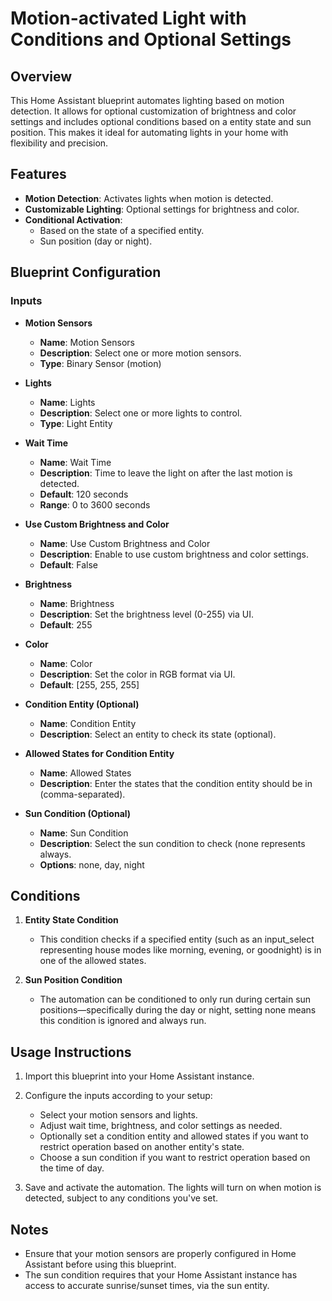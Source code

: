 # Motion-activated Light with Conditions and Optional Settings

## Overview

This Home Assistant blueprint automates lighting based on motion detection. It allows for optional customization of brightness and color settings and includes optional conditions based on a entity state and sun position. This makes it ideal for automating lights in your home with flexibility and precision.

## Features

- **Motion Detection**: Activates lights when motion is detected.
- **Customizable Lighting**: Optional settings for brightness and color.
- **Conditional Activation**: 
  - Based on the state of a specified entity.
  - Sun position (day or night).

## Blueprint Configuration

### Inputs

- **Motion Sensors**
  - **Name**: Motion Sensors
  - **Description**: Select one or more motion sensors.
  - **Type**: Binary Sensor (motion)

- **Lights**
  - **Name**: Lights
  - **Description**: Select one or more lights to control.
  - **Type**: Light Entity

- **Wait Time**
  - **Name**: Wait Time
  - **Description**: Time to leave the light on after the last motion is detected.
  - **Default**: 120 seconds
  - **Range**: 0 to 3600 seconds

- **Use Custom Brightness and Color**
  - **Name**: Use Custom Brightness and Color
  - **Description**: Enable to use custom brightness and color settings.
  - **Default**: False

- **Brightness**
  - **Name**: Brightness
  - **Description**: Set the brightness level (0-255) via UI.
  - **Default**: 255

- **Color**
  - **Name**: Color
  - **Description**: Set the color in RGB format via UI.
  - **Default**: [255, 255, 255]

- **Condition Entity (Optional)**
  - **Name**: Condition Entity
  - **Description**: Select an entity to check its state (optional).
  
- **Allowed States for Condition Entity**
  - **Name**: Allowed States
  - **Description**: Enter the states that the condition entity should be in (comma-separated).

- **Sun Condition (Optional)**
  - **Name**: Sun Condition
  - **Description**: Select the sun condition to check (none represents always.
  - **Options**: none, day, night

## Conditions

1. **Entity State Condition**
   - This condition checks if a specified entity (such as an input_select representing house modes like morning, evening, or goodnight) is in one of the allowed states.

2. **Sun Position Condition**
   - The automation can be conditioned to only run during certain sun positions—specifically during the day or night, setting none means this condition is ignored and always run.

## Usage Instructions

1. Import this blueprint into your Home Assistant instance.
2. Configure the inputs according to your setup:
   - Select your motion sensors and lights.
   - Adjust wait time, brightness, and color settings as needed.
   - Optionally set a condition entity and allowed states if you want to restrict operation based on another entity's state.
   - Choose a sun condition if you want to restrict operation based on the time of day.

3. Save and activate the automation. The lights will turn on when motion is detected, subject to any conditions you've set.

## Notes

- Ensure that your motion sensors are properly configured in Home Assistant before using this blueprint.
- The sun condition requires that your Home Assistant instance has access to accurate sunrise/sunset times, via the sun entity.
